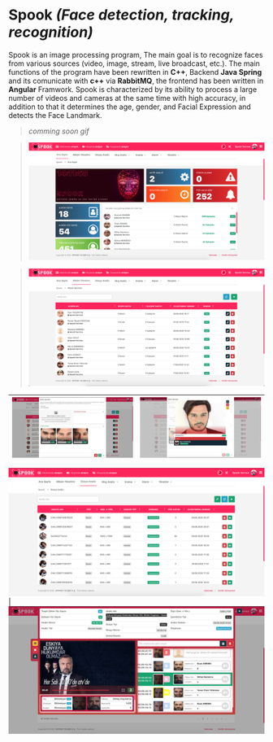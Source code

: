 # **Spook** *(Face detection, tracking, recognition)*

Spook is an image processing program, The main goal is to recognize faces from various sources (video, image, stream, live broadcast, etc.).
The main functions of the program have been rewritten in **C++**, Backend **Java Spring** and its comunicate with **c++** via **RabbitMQ**, the frontend has been written in **Angular** Framwork.
Spook is characterized by its ability to process a large number of videos and cameras at the same time with high accuracy, in addition to that it determines the age, gender, and Facial Expression and detects the Face Landmark.

> *comming soon gif*

> ![Spook Dashboard](https://github.com/MustafaSmesem/projects-screen-shots/blob/master/spook(cpp)/Screen%20Shot%202020-09-02%20at%2014.11.58.png)

> ![Albums](https://github.com/MustafaSmesem/projects-screen-shots/blob/master/spook(cpp)/Screen%20Shot%202020-09-02%20at%2014.12.07.png)

![Albums Edit](https://github.com/MustafaSmesem/projects-screen-shots/blob/master/spook(cpp)/Screen%20Shot%202020-09-02%20at%2014.12.16.png) | ![Albums Image](https://github.com/MustafaSmesem/projects-screen-shots/blob/master/spook(cpp)/Screen%20Shot%202020-09-02%20at%2014.12.24.png)
-------- | --------

![File Anlysis](https://github.com/MustafaSmesem/projects-screen-shots/blob/master/spook(cpp)/Screen%20Shot%202020-09-02%20at%2014.12.37.png) | ![File Anlysis Result](https://github.com/MustafaSmesem/projects-screen-shots/blob/master/spook(cpp)/Screen%20Shot%202020-09-02%20at%2014.14.01.png)
